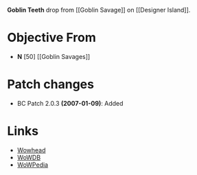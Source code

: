 **Goblin Teeth** drop from [[Goblin Savage]] on [[Designer Island]].

# Objective From

- **N** [50] [[Goblin Savages]]

# Patch changes

- BC Patch 2.0.3 **(2007-01-09)**: Added

# Links

- [Wowhead](https://www.wowhead.com/item=23074)
- [WoWDB](https://www.wowdb.com/items/23074)
- [WoWPedia](https://wowpedia.fandom.com/wiki/Goblin_Tooth)
